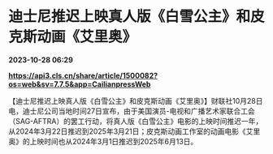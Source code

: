 # 迪士尼推迟上映真人版《白雪公主》和皮克斯动画《艾里奥》

**2023-10-28 06:29**

**https://api3.cls.cn/share/article/1500082?os=web&sv=7.7.5&app=CailianpressWeb**

【迪士尼推迟上映真人版《白雪公主》和皮克斯动画《艾里奥》】财联社10月28日电，迪士尼公司当地时间27日宣布，由于美国演员-电视和广播艺术家联合工会（SAG-AFTRA）的罢工行动，将真人版《白雪公主》电影的上映时间推迟一年，从2024年3月22日推迟到2025年3月21日；皮克斯动画工作室的动画电影《艾里奥》的上映时间也从2024年3月1日推迟到2025年6月13日。